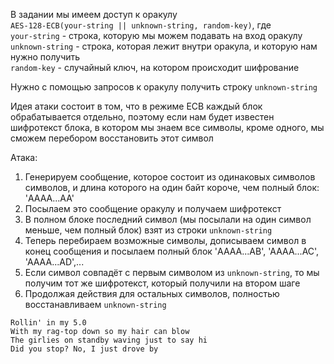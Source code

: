 В задании мы имеем доступ к оракулу   
`AES-128-ECB(your-string || unknown-string, random-key)`, где   
`your-string` - строка, которую мы можем подавать на вход оракулу  
`unknown-string` - строка, которая лежит внутри оракула, и которую нам нужно получить   
`random-key` - случайный ключ, на котором происходит шифрование  

Нужно с помощью запросов к оракулу получить строку `unknown-string`

Идея атаки состоит в том, что в режиме ECB каждый блок обрабатывается отдельно, поэтому если нам будет известен шифротекст блока,
в котором мы знаем все символы, кроме одного, мы сможем перебором восстановить этот символ

Атака:
1. Генерируем сообщение, которое состоит из одинаковых символов символов, и длина которого на один байт короче, чем полный блок: 'AAAA...AA'
1. Посылаем это сообщение оракулу и получаем шифротекст
1. В полном блоке последний символ (мы посылали на один символ меньше, чем полный блок) взят из строки `unknown-string`
1. Теперь перебираем возможные символы, дописываем символ в конец сообщения и посылаем полный блок 'AAAA...AB', 'AAAA...AC', 'AAAA...AD',...
1. Если символ совпадёт с первым символом из `unknown-string`, то мы получим тот же шифротекст, который получили на втором шаге
1. Продолжая действия для остальных символов, полностью восстанавливаем `unknown-string`

```
Rollin' in my 5.0
With my rag-top down so my hair can blow
The girlies on standby waving just to say hi
Did you stop? No, I just drove by
```
